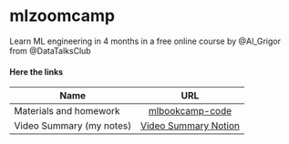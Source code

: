 # mlzoomcamp
Learn ML engineering in 4 months in a free online course by  @Al_Grigor  from  @DataTalksClub

#### Here the links
| Name        | URL           |
| ------------- |:-------------:|
| Materials and homework      | [mlbookcamp-code](https://github.com/alexeygrigorev/mlbookcamp-code) |
| Video Summary (my notes)      | [Video Summary Notion](https://shafilahaf.notion.site/85a1afd171624cda93c9b4017d87715d?v=7c1c3e51bf1e4c5185c45f252a5e2b82)|
